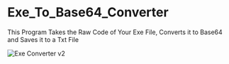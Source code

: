 # Exe_To_Base64_Converter
This Program Takes the Raw Code of Your Exe File, Converts it to Base64 and Saves it to a Txt File



![Exe Converter v2](https://github.com/HadronSecurity/Exe_To_Base64_Converter/assets/147801258/0fe494fc-7e2e-40e1-a45c-bbd76991df40)
